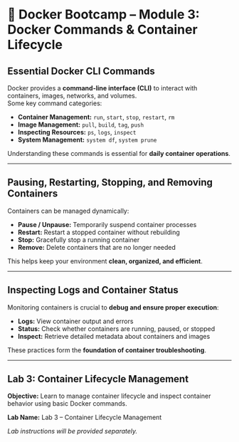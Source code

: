 # 🐳 Docker Bootcamp – Module 3: Docker Commands & Container Lifecycle

## Essential Docker CLI Commands
Docker provides a **command-line interface (CLI)** to interact with containers, images, networks, and volumes.  
Some key command categories:

- **Container Management:** `run`, `start`, `stop`, `restart`, `rm`  
- **Image Management:** `pull`, `build`, `tag`, `push`  
- **Inspecting Resources:** `ps`, `logs`, `inspect`  
- **System Management:** `system df`, `system prune`  

Understanding these commands is essential for **daily container operations**.

---

## Pausing, Restarting, Stopping, and Removing Containers
Containers can be managed dynamically:

- **Pause / Unpause:** Temporarily suspend container processes  
- **Restart:** Restart a stopped container without rebuilding  
- **Stop:** Gracefully stop a running container  
- **Remove:** Delete containers that are no longer needed  

This helps keep your environment **clean, organized, and efficient**.

---

## Inspecting Logs and Container Status
Monitoring containers is crucial to **debug and ensure proper execution**:

- **Logs:** View container output and errors  
- **Status:** Check whether containers are running, paused, or stopped  
- **Inspect:** Retrieve detailed metadata about containers and images  

These practices form the **foundation of container troubleshooting**.

---

## Lab 3: Container Lifecycle Management
**Objective:** Learn to manage container lifecycle and inspect container behavior using basic Docker commands.

**Lab Name:** Lab 3 – Container Lifecycle Management  

*Lab instructions will be provided separately.*
